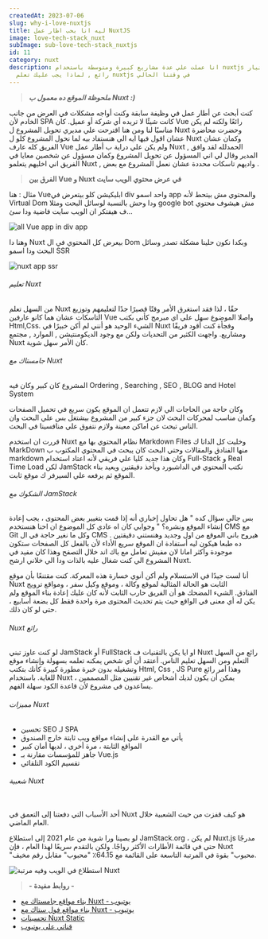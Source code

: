 ```yaml
---
createdAt: 2023-07-06
slug: why-i-love-nuxtjs
title: ليه انا بحب اطار عمل NuxtJS
image: love-tech-stack_nuxt
subImage: sub-love-tech-stack_nuxtjs
id: 11
category: nuxt
description: انا عملت علي عدة مشاريع كبيرة ومتوسطة باستخدام nuxtjs وكان اختيار
  رائع , لماذا يجب عليك تعلم nuxtjs في وقتنا الحالي
---
```

> ***ملحوظة الموقع ده معمول ب Nuxt :)***

كنت أبحث عن أطار عمل في وظيفة سابقة وكنت أواجه مشكلات في العرض من جانب الخادم لأن SPA كانت شيئًا لا تريده أي شركة أو عميل. كان Vue رائعًا ولكنه لم يكن مناسبًا لنا و﻿من هنا اقترحت علي مديري تحويل المشروع ل Nuxt وحضرت محاضرة عشان اقول فيها ايه الي هنستفاد بيه لما نحول المشروع كلو ل Nuxt وكمان عشان الفريق كله عارف Vue ولم يكن علي دراية ب أطار عمل Nuxt , الحمدلله لقد وافق المدير وقال لي اني المسؤول عن تحويل المشروع وكمان مسؤول عن شخصين معايا في الفريق اني اخليهم يتعلمو Nuxt , واديهم تاسكات محددة عشان نعمل المشروع مع بعض .

> **الفرق بين Vue و Nuxt في عرض محتوي الويب سايت**

م﻿ثال : هنا Vueابليكيشن كلو بيتعرض في div واحد اسمو app والمحتوي مش بيتحط لأنه Virtual Dom ودا وحش بالنسبة لوسائل البحث ومثلا google bot مش هيشوف محتوي ف هيفتكر ان الويب سايت فاضية ودا سئ...

![all Vue app in div app](https://res.cloudinary.com/drcfigqqr/image/upload/v1688710761/app_sgr362.webp "all Vue app in div app")

و﻿هنا دا Nuxt بيعرض كل المحتوي في ال Dom وبكدا نكون حلينا مشكلة تصدر وسائل البحث ودا اسمو SSR

![nuxt app ssr](https://res.cloudinary.com/drcfigqqr/image/upload/v1688710738/Screenshot_56_ykpp9y.webp "nuxt app ssr")

###### ت﻿عليم Nuxt

من السهل تعلم Nuxt حقًا ، لذا فقد استغرق الأمر وقتًا قصيرًا جدًا لتعليمهم وتوزيع التاسكات عشان هما كانو عارفين Vue واصلا الموضوع سهل علي اي مبرمج كأني بكتب Html,Css. الشيء الوحيد هو أنني لم أكن خبيرًا في Nuxt وفجأة كنت أقود فريقًا ومشاريع. واجهت الكثير من التحديات ولكن مع وجود الديكومنتيشن , الموارد , مجتمع Nuxt كان الأمر سهل شوية.

###### ج﻿امستاك مع Nuxt

ا﻿لمشروع كان كبير وكان فيه Ordering , Searching , SEO , BLOG and Hotel System

و﻿كان حاجة من الحاجات الي لازم تتعمل ان الموقع يكون سريع في تحميل الصفحات وكمان مناسب لمحركات البحث لان جزء كبير من المشروع بيشتغل بس علي البحث وان الناس تبحث عن اماكن معينة ولازم نتفوق علي منافسينا في البحث.

ق﻿ررت ان استخدم Nuxt نظام المحتوي بها مع Markdown Files وخليت كل الداتا ك MarkDown منها الفنادق والمقالات وحتي البحث كان يبحث في المحتوي المكتوب ب markdown وكان هذا جديد كليا علي فريقي لأنه اعتاد استخدام Full-Stack و Real Time Load لكن JamStack نكتب المحتوي في الداشبورد ويأخذ دقيقتين ويعيد بناء الموقع ثم يرفعه علي السيرفر ك موقع ثابت.

###### ا﻿لشكوك مع JamStack

ب﻿س جالي سؤال كده " هل تحاول إخباري أنه إذا قمت بتغيير بعض المحتوى ، يجب إعادة إنشاء الموقع ونشره؟ " وجوابي كان اه عادي كل الموضوع ان احنا هنستخدم CMS مع Git وكل ما نغير حاجة في ال CMS هيروح باني الموقع من اول وجديد وهنستني دقيقتين . ده طبعا هيكون ليه أستفادة ان الموقع سريع الأداء لأن بالفعل كل الصفحات ستكون موجودة وأكثر امانا لان مفيش تعامل مع باك اند خلال التصفح وهذا كان مفيد في المشروع الي كنت شغال عليه بالذات ودا الي خلاني ارشح Nuxt.

أنا لست جيدًا في الاستسلام ولم أكن أنوي خسارة هذه المعركة. كنت مقتنعًا بأن موقع Nuxt الثابت هو الحالة المثالية لموقع وكالة ، وموقع وكيل سفر ، ومواقع ترويج الفنادق. الشيء المضحك هو أن الفريق حارب الثابت لأنه كان عليك إعادة بناء الموقع ولم يكن له أي معنى في الواقع حيث يتم تحديث المحتوى مرة واحدة فقط كل بضعة أسابيع ، حتى لو كان ذلك.

###### N﻿uxt رائع

ل﻿و كنت عاوز تبني JamStack أو FullStack او ايا يكن بالتقنيات ف Nuxt رائع من السهل التعلم ومن السهل تعليم الناس. أعتقد أن أي شخص يمكنه  تعلمه بسهولة وإنشاء موقع وتشغيله بدون خبرة مطورة كبيرة  كأنك بتكتب Html, Css , JS Pure وهذا أمر رائع للغاية. باستخدام Nuxt ، يمكن أن يكون لديك أشخاص غير تقنيين مثل المصممين يساعدون في مشروع لأن قاعدة  الكود سهلة الفهم.

###### م﻿ميزات Nuxt

* تحسين SEO لـ SPA
* يأتي مع القدرة على إنشاء مواقع ويب ثابتة خارج الصندوق
* المواقع الثابتة ، مرة أخرى ، لديها أمان كبير
* جاهز للمؤسسات مقارنة بـ Vue.js
* تقسيم الكود التلقائي

###### شعبية Nuxt

\
أحد الأسباب التي دفعتنا إلى التعمق في Nuxt هو كيف قفزت من حيث الشعبية خلال العام الماضي.

 لو بصينا ورا شوية من عام 2021 إلى استطلاع JamStack.org ، لم يكن Nuxt.js مدرجًا حتى في قائمة  الأطارات الأكثر رواجًا. ولكن بالتقدم سريعًا لهذا العام ، فإن Nuxt "محبوب" بقوة في المرتبة التاسعة على القائمة مع 64.15٪ "محبوب" مقابل رقم مخيف.

![استطلاع في الويب وفيه مرتبة Nuxt ](https://res.cloudinary.com/drcfigqqr/image/upload/v1688671465/toz2ljccr6pvldvi19hb_vvltwp.webp "استطلاع في الويب وفيه مرتبة Nuxt ")

> **\- ر﻿وابط مفيدة -**

* [ ب﻿ناء مواقع جامستاك مع Nuxt - يوتيوب](https://www.youtube.com/results?search_query=Build+Jamstack+site+with+nuxt+js)
* [ ب﻿ناء مواقع فول ستاك مع Nuxt - يوتيوب](https://www.youtube.com/results?search_query=build+FullStack+site+with+nuxt+js)
* [تحسينات Nuxt Static](https://nuxtjs.org/blog/nuxt-static-improvements)
* [قناتي على يوتيوب](https://www.youtube.com/@ahmeedwaleed/videos)